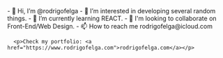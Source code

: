 <body>
- 👋 Hi, I’m @rodrigofelga
- 👀 I’m interested in developing several random things.
- 🌱 I’m currently learning REACT.
- 💞️ I'm looking to collaborate on Front-End/Web Design.
- 📫 How to reach me rodrigofelga@icloud.com
<!---
Thanks for visiting my GitHub.
--->

      <p>Check my portfolio: <a href="https://www.rodrigofelga.com">rodrigofelga.com</a></p> 
</body>
